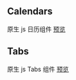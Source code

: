 ## Calendars
原生 js 日历组件 [预览](https://1103409364.github.io/exercise-JavaScript/wheel/JS/UI/calendars/index.html)

## Tabs
原生 js Tabs 组件 [预览](https://1103409364.github.io/exercise-JavaScript/wheel/JS/UI/Tabs/index.html)